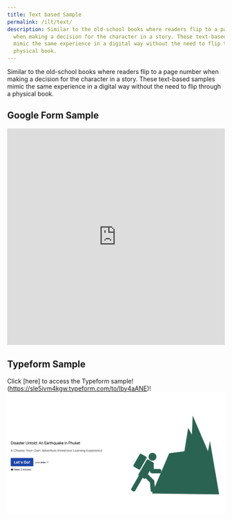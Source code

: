 ```yaml
---
title: Text based Sample
permalink: /ilt/text/
description: Similar to the old-school books where readers flip to a page number
  when making a decision for the character in a story. These text-based samples
  mimic the same experience in a digital way without the need to flip through a
  physical book.
---
```

Similar to the old-school books where readers flip to a page number when making a decision for the character in a story. These text-based samples mimic the same experience in a digital way without the need to flip through a physical book.

## Google Form Sample
<iframe allowfullscreen="true" height="500" width="100%" frameborder="0" src="https://docs.google.com/forms/d/e/1FAIpQLSexHf8yQT9w13i76-TMikYlzIkbTUii3U6VOa3d07d_nPRoZw/viewform"></iframe>

## Typeform Sample
Click [here] to access the Typeform sample!
(https://sle5ivm4kgw.typeform.com/to/lby4aANE)!
![typeform ILT](/images/Screenshot%202022-11-21.png)